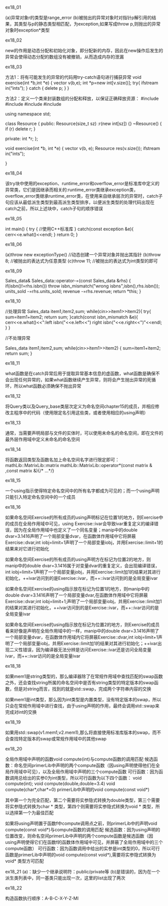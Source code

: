 ex18_01

(a)异常对象r的类型是range_error
(b)被抛出的异常对象时对指针p解引用的结果，其类型与p的静态类型相匹配，为exception,如果写成throw p,则抛出的异常对象时exception*类型

ex18_02

new的作用是动态分配和初始化对象，即分配新的内存，因此在new操作后发生的异常会使得动态分配的数组没有被撤销，从而造成内存的泄漏

ex18_03

方法1：将有可能发生的异常的代码用try-catch语句进行捕获异常
void exercise(int *b,int *e)
{
  vector<int> v(b,e);
  int *p=new int[v.size()];
  try{
        ifstream in(“ints”);
  }
  catch
       {
          delete p;
  }
}

方法2：定义一个类来封装数组的分配和释放，以保证正确释放资源：
#include<iostream>
#include<fstream>
#include<vector>
#include<memory>

using namespace std;

class Resource
{
public:
	Resource(size_t sz) :r(new int[sz]) {}
	~Resource() { if (r) delete r; }

private:
	int *r;
};

void exercise(int *b, int *e)
{
	vector<int> v(b, e);
	Resource res(v.size());
	ifstream in("ints");


}

ex18_04

该try块中使用的exception、runtime_error和overflow_error是标准库中定义的异常类，它们是因继承而相关的:runtime_error类继承exception类，overflow_error类继承runtime_error类，在使用来自继承层次的异常时，catch子句应该从最低派生类型到最高派生类型排序，以便派生类型的处理代码出现在catch之前，所以上述块中，catch子句的顺序错误

ex18_05

int main()
{
	try
	{
		//使用C++标准库
	}
	catch(const exception &e){
		cerr<<e.what()<<endl;
	}
	return 0;
}

ex18_06

(a)throw new exceptionType()  //动态创建一个异常对象并抛出其指针
(b)throw 8;  //被抛出的表达式为任意类型
(c)throw 11;   //被抛出的表达式为int类型的即可


ex18_09

Sales_data&
Sales_data::operator-=(const Sales_data &rhs)
{
	if(isbn()!=rhs.isbn())
		throw isbn_mismatch("wrong isbns",isbn(),rhs.isbn());
	units_sold -=rhs.units_sold;
	revenue -=rhs.revenue;
	return *this;
}

ex18_10

//处理异常
Sales_data item1,item2,sum;
while(cin>>item1>>item2){
   try{
   	sum=item1+item2;
	return sum;
      }catch(const isbn_mismatch &e){
      	cerr<<e.what()<<":left isbn("<<e.left<<") right isbn("<<e.right<<")"<<endl;
      }
}


//不处理异常

Sales_data item1,item2,sum;
while(cin>>item1>>item2)
{
	sum=item1+item2;
	return sum;
}

ex18_11

what函数是在catch异常后用于提取异常基本信息的虚函数，what函数是确保不会出现任何异常的，如果what函数继续产生异常，则将会产生抛出异常的死循环，所以what函数必须确保不抛出异常

ex18_12

将Query类以及Query_base类层次定义为命名空间chapter15的成员，并相应修改主程序中的代码（使用限定名引用这些类，或者使用相应的using声明）

ex18_13

通常，当需要声明局部与文件的实体时，可以使用未命名的命名空间，即在文件的最外层作用域中定义未命名的命名空间

ex18_14

将函数返回类型及函数名加上命名空间名字进行限定即可：
mathLib::MatrixLib::matrix mathLib::MatrixLib::operator*(const matrix & ,const matrix &){/* ...*/}

ex18_15

一个using指示使得特定命名空间中的所有名字都成为可见的；而一个using声明只能引入特定命名空间中的一个成员

ex18_16

如果命名空间Exercise的所有成员的using声明标记在位置1的地方，则Exercise中的成员在全局作用域中可见，using Exercise::ivar会导致ivar重复定义的编译错误，因为在全局作用域中也定义了一个同名变量；manip中的double dvar=3.1416声明了一个局部变量dvar，在函数体作用域中它将屏蔽Exercise::dvar,int iobj=limit+1声明了一个局部变量iobj，并用Exercise::limit+1的结果来对它进行初始化

如果命名空间Exercise的所有成员的using声明方在标记为位置2的地方，则manip中的double dvar=3.1416属于对变量dvar的重复定义，会出现编译错误，int iobj=limit+1声明了一个局部变量jobj，并用Exercise::limit加1的结果对其进行初始化，++ivar访问到的是Exercise::ivar，而++::ivar访问到的是全局变量ivar

如果命名空间Exercise的using指示放在标记为位置1的地方，则manip中的double dvar=3.1416声明了一个局部变量dvar,在函数体作用域中它将屏蔽Exercise::dvar;int iobj=limit+1;声明了一个局部变量iobj，并用Exercise::limit加1的结果对其进行初始化，++ivar访问到的是Exercise::ivar，而++::ivar访问的是全局变量ivar

如果命名空间Exercise的using指示放在标记为位置2的地方，则Exercise的成员看来好像是声明在全局作用域中的一样，manip中的double dvar=3.1416声明了一个局部变量dvar，在函数体作用域内它将屏蔽Exercise::dvar,int iobj=limit+1声明了一个局部变量iobj，并用Exercise::limit加1的结果对其进行初始化；++ivar出现二义性错误，因为编译器无法分辨是访问Exercise::ivar还是访问全局变量ivar，而++::ivar访问的是全局变量ivar

ex18_18

如果mem1是string类型的，那么编译器除了在常规作用域中查找匹配的swap函数之外，还会查找string所属的命名空间中是否有string类型的特定版本的swap函数，但是对string而言，找到的就是std::swap，完成两个字符串内容的交换

如果mem1是int类型，那么因为int类型是内置类型，没有特定版本的swap，所以只会在常规作用域中进行查找，由于using声明的作用，最终会调用std::swap来完成对int的交换

ex18_19

如果用std::swap(v1.mem1,v2.mem1),那么将直接使用标准库版本的swap，而不会查找特定版本的swap或常规作用域中的其他swap

ex18_20

全局作用域中声明的函数void compute(int)与compute函数的调用匹配
候选函数：命名空间primerLib中声明的两个compute函数（因using声明使得他们在全局作用域中可见），以及全局作用域中声明的三个compute函数
可行函数：因为函数调用总给出的实参0为int类型，所以可行函数为以下四个函数：
void compute(int);
void compute(double,double=3.4)
void compute(char*,char*=0)
primerLib中声明的void compute(const void*)

其中第一个为完全匹配，第二个需要将实参隐式转换为double类型，第三个需要将实参隐式转换为char * 类型，第四个则需要将实参隐式转换为void * 类型，所以选择第一个为最佳匹配

如果将using声明置于函数f中compute调用点之前，则primerLib中的声明void compute(const void*)与compute函数的调用匹配
候选函数：因为using声明的位置改变，则命名空间primerLib中声明的两个compute函数是候选函数（因using声明使得它们在函数f的函数体作用域中可见，并屏蔽了全局作用域中的三个compute函数）
可行函数：因为函数调用中给出的实参是int类型的0，所以可行函数是primerLib中声明的void compute(const void*),需要将实参隐式转换为void* 类型方可匹配

ex18_21
(a)：缺少一个继承说明符：public/private等
(b)是错误的，因为在一个派生类列表中，同一基类只能出现一次，这里的list出现了两次

ex18_22

构造函数执行顺序：A-B-C-X-Y-Z-MI
